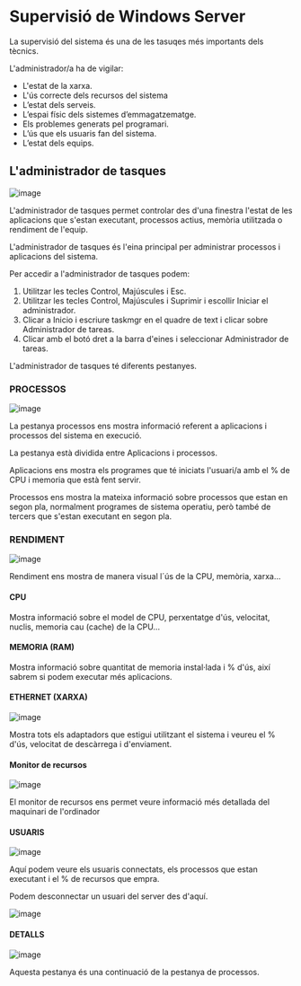 # Supervisió de Windows Server

La supervisió del sistema és una de les tasuqes més importants dels tècnics.

L'administrador/a ha de vigilar:

- L'estat de la xarxa.
- L'ús correcte dels recursos del sistema
- L’estat dels serveis.
- L’espai físic dels sistemes d’emmagatzematge.
- Els problemes generats pel programari.
- L’ús que els usuaris fan del sistema.
- L’estat dels equips.

## L'administrador de tasques

![image](https://github.com/XaSaFa/MP04/assets/110727546/f43e9f88-ce38-4bcf-82c1-31c2eecaed61)

L'administrador de tasques permet controlar des d'una finestra l'estat de les aplicacions que s'estan executant, processos actius, memòria utilitzada o rendiment de l'equip.

L'administrador de tasques és l'eina principal per administrar processos i aplicacions del sistema.

Per accedir a l'administrador de tasques podem:

1. Utilitzar les tecles Control, Majúscules i Esc.
2. Utilitzar les tecles Control, Majúscules i Suprimir i escollir Iniciar el administrador.
3. Clicar a Inicio i escriure taskmgr en el quadre de text i clicar sobre Administrador de tareas.
4. Clicar amb el botó dret a la barra d'eines i seleccionar Administrador de tareas.

L'administrador de tasques té diferents pestanyes.

### PROCESSOS

![image](https://github.com/XaSaFa/MP04/assets/110727546/0511df52-a953-4eb3-a228-4df8350e7d0b)

La pestanya processos ens mostra informació referent a aplicacions i processos del sistema en execució.

La pestanya està dividida entre Aplicacions i processos.

Aplicacions ens mostra els programes que té iniciats l'usuari/a amb el % de CPU i memoria que està fent servir.

Processos ens mostra la mateixa informació sobre processos que estan en segon pla, normalment programes de sistema operatiu, però també de tercers que s'estan executant en segon pla.

### RENDIMENT

![image](https://github.com/XaSaFa/MP04/assets/110727546/e8ab746a-2416-4ed9-ad5d-0e4f1ccf0f2d)

Rendiment ens mostra de manera visual l´ús de la CPU, memòria, xarxa...

#### CPU

Mostra informació sobre el model de CPU, perxentatge d'ús, velocitat, nuclis, memoria cau (cache) de la CPU...

#### MEMORIA (RAM)

Mostra informació sobre quantitat de memoria instal·lada i % d'ús, així sabrem si podem executar més aplicacions.

#### ETHERNET (XARXA)

![image](https://github.com/XaSaFa/MP04/assets/110727546/3176d2bc-e93a-4f8d-96ef-2cd3bcc69be1)

Mostra tots els adaptadors que estigui utilitzant el sistema i veureu el % d'ús, velocitat de descàrrega i d'enviament.

#### Monitor de recursos

![image](https://github.com/XaSaFa/MP04/assets/110727546/dd321312-e648-473c-8338-8bae5be95223)

El monitor de recursos ens permet veure informació més detallada del maquinari de l'ordinador

#### USUARIS

![image](https://github.com/XaSaFa/MP04/assets/110727546/0f73bbe1-d169-4616-9e21-f7abc4975501)

Aquí podem veure els usuaris connectats, els processos que estan executant i el % de recursos que empra.

Podem desconnectar un usuari del server des d'aquí.

![image](https://github.com/XaSaFa/MP04/assets/110727546/33ad1a2d-dedb-4f75-8406-bf6d5898ed3a)

#### DETALLS

![image](https://github.com/XaSaFa/MP04/assets/110727546/4373a93d-e810-465e-9254-f81aea9156ba)

Aquesta pestanya és una continuació de la pestanya de processos.



